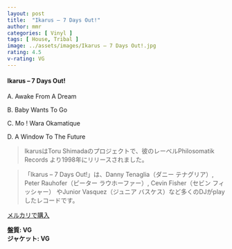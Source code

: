 ```yaml
---
layout: post
title:  "Ikarus – 7 Days Out!"
author: mmr
categories: [ Vinyl ]
tags: [ House, Tribal ]
image: ../assets/images/Ikarus – 7 Days Out!.jpg
rating: 4.5
v-rating: VG
---
```


#### Ikarus – 7 Days Out!

A. Awake From A Dream

B. Baby Wants To Go

C. Mo ! Wara Okamatique

D. A Window To The Future

> IkarusはToru Shimadaのプロジェクトで、彼のレーベルPhilosomatik Records より1998年にリリースされました。

> 「Ikarus – 7 Days Out!」は、Danny Tenaglia（ダニー テナグリア）, Peter Rauhofer（ピーター ラウホーファー）, Cevin Fisher（セビン フィッシャー） やJunior Vasquez（ジュニア バスケス）など多くのDJがplayしたレコードです。


[メルカリで購入](https://jp.mercari.com/item/m56727358548)

<div class="mt-4 mb-4 d-flex align-items-center">
<strong class="mr-1">盤質: VG</strong>
</div>
<div class="mt-4 mb-4 d-flex align-items-center">
<strong class="mr-1">ジャケット: VG</strong>
</div>
